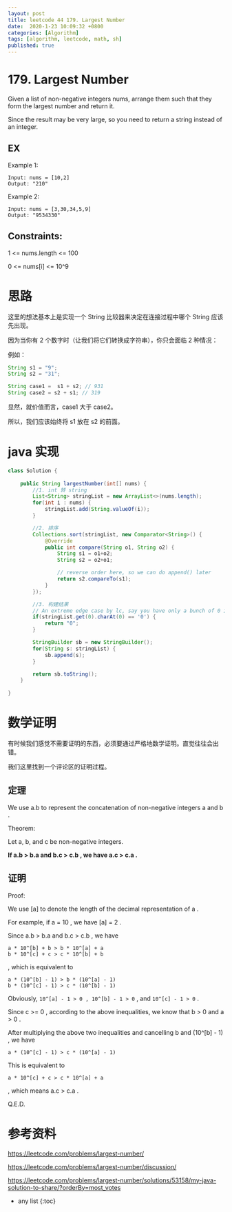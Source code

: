 ```yaml
---
layout: post
title: leetcode 44 179. Largest Number
date:  2020-1-23 10:09:32 +0800 
categories: [Algorithm]
tags: [algorithm, leetcode, math, sh]
published: true
---
```


# 179. Largest Number

Given a list of non-negative integers nums, arrange them such that they form the largest number and return it.

Since the result may be very large, so you need to return a string instead of an integer.

## EX
 
Example 1:

```
Input: nums = [10,2]
Output: "210"
```

Example 2:

```
Input: nums = [3,30,34,5,9]
Output: "9534330"
``` 

## Constraints:

1 <= nums.length <= 100

0 <= nums[i] <= 10^9


# 思路

这里的想法基本上是实现一个 String 比较器来决定在连接过程中哪个 String 应该先出现。 

因为当你有 2 个数字时（让我们将它们转换成字符串），你只会面临 2 种情况：

例如：

```java
String s1 = "9";
String s2 = "31";

String case1 =  s1 + s2; // 931
String case2 = s2 + s1; // 319
```

显然，就价值而言，case1 大于 case2。

所以，我们应该始终将 s1 放在 s2 的前面。


# java 实现

```java
class Solution {
    
    public String largestNumber(int[] nums) {
        //1. int 转 string
        List<String> stringList = new ArrayList<>(nums.length);
        for(int i : nums) {
            stringList.add(String.valueOf(i));
        }

        //2. 排序
        Collections.sort(stringList, new Comparator<String>() {
            @Override
            public int compare(String o1, String o2) {
                String s1 = o1+o2;
                String s2 = o2+o1;

                // reverse order here, so we can do append() later
                return s2.compareTo(s1);
            }
        });

        //3. 构建结果
        // An extreme edge case by lc, say you have only a bunch of 0 in your int array
        if(stringList.get(0).charAt(0) == '0') {
            return "0";
        }

        StringBuilder sb = new StringBuilder();
        for(String s: stringList) {
            sb.append(s);
        }

        return sb.toString();
    }
    
}
```

# 数学证明

有时候我们感觉不需要证明的东西，必须要通过严格地数学证明。直觉往往会出错。

我们这里找到一个评论区的证明过程。

## 定理

We use a.b to represent the concatenation of non-negative integers a and b .

Theorem:

Let a, b, and c be non-negative integers. 

**If a.b > b.a and b.c > c.b , we have a.c > c.a .**

## 证明

Proof:

We use [a] to denote the length of the decimal representation of a . 

For example, if a = 10 , we have [a] = 2 .

Since a.b > b.a and b.c > c.b , we have

```
a * 10^[b] + b > b * 10^[a] + a
b * 10^[c] + c > c * 10^[b] + b
```

, which is equivalent to

```
a * (10^[b] - 1) > b * (10^[a] - 1)
b * (10^[c] - 1) > c * (10^[b] - 1)
```

Obviously, `10^[a] - 1 > 0 , 10^[b] - 1 > 0` , and `10^[c] - 1 > 0` . 

Since c >= 0 , according to the above inequalities, we know that b > 0 and a > 0 . 

After multiplying the above two inequalities and cancelling b and (10^[b] - 1) , we have

`a * (10^[c] - 1) > c * (10^[a] - 1)`

This is equivalent to

`a * 10^[c] + c > c * 10^[a] + a`

, which means a.c > c.a .

Q.E.D.

# 参考资料

https://leetcode.com/problems/largest-number/

https://leetcode.com/problems/largest-number/discussion/

https://leetcode.com/problems/largest-number/solutions/53158/my-java-solution-to-share/?orderBy=most_votes

* any list
{:toc}
